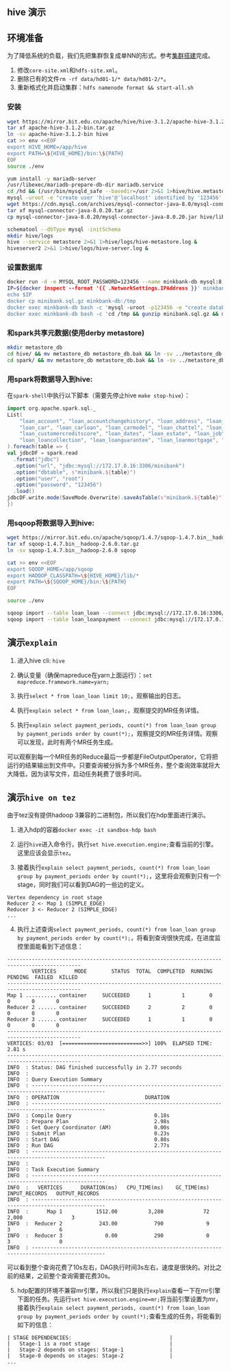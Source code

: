 hive 演示
---------------

## 环境准备

为了降低系统的负载，我们先把集群恢复成单NN的形式。参考[集群搭建](简单hdfs集群搭建.md)完成。

1. 修改`core-site.xml`和`hdfs-site.xml`。
2. 删除已有的文件`rm -rf data/hd01-1/* data/hd01-2/*`。
3. 重新格式化并启动集群：`hdfs namenode format && start-all.sh`

### 安装

```bash
wget https://mirror.bit.edu.cn/apache/hive/hive-3.1.2/apache-hive-3.1.2-bin.tar.gz
tar xf apache-hive-3.1.2-bin.tar.gz
ln -sv apache-hive-3.1.2-bin hive
cat >> env <<EOF
export HIVE_HOME=/app/hive
export PATH=\${HIVE_HOME}/bin:\${PATH}
EOF
source ./env

yum install -y mariadb-server
/usr/libexec/mariadb-prepare-db-dir mariadb.service
cd /hd && (/usr/bin/mysqld_safe --basedir=/usr 2>&1 1>hive/hive.metastore.mysql.log &)
mysql -uroot -e "create user 'hive'@'localhost' identified by '123456'; grant all on *.* to hive@'localhost';"
wget https://cdn.mysql.com/archives/mysql-connector-java-8.0/mysql-connector-java-8.0.20.tar.gz
tar xf mysql-connector-java-8.0.20.tar.gz
cp mysql-connector-java-8.0.20/mysql-connector-java-8.0.20.jar hive/lib/

schematool --dbType mysql -initSchema
mkdir hive/logs
hive --service metastore 2>&1 1>hive/logs/hive-metastore.log &
hiveserver2 2>&1 1>hive/logs/hive-server.log &
```

### 设置数据库

```bash
docker run -d -e MYSQL_ROOT_PASSWORD=123456 --name minkbank-db mysql:8
IP=${docker inspect --format '{{ .NetworkSettings.IPAddress }}' minkbank-db}
echo $IP
docker cp minibank.sql.gz minkbank-db:/tmp
docker exec minkbank-db bash -c 'mysql -uroot -p123456 -e "create database minibank1 default charset utf8"'
docker exec minkbank-db bash -c 'cd /tmp && gunzip minibank.sql.gz && mysql -uroot -p123456 < minibank.sql'
```

### 和spark共享元数据(使用derby metastore)

```bash
mkdir metastore_db
cd hive/ && mv metastore_db metastore_db.bak && ln -sv ../metastore_db metastore_db
cd spark/ && mv metastore_db metastore_db.bak && ln -sv ../metastore_db metastore_db
```

### 用spark将数据导入到hive:

在`spark-shell`中执行以下脚本（需要先停止hive `make stop-hive`）：

```scala
import org.apache.spark.sql._
List(
    "loan_account", "loan_accountchangehistory", "loan_address", "loan_badloan", 
    "loan_car", "loan_carloan", "loan_carmodel", "loan_chattel", "loan_company", "loan_customer", 
    "loan_customercreditscore", "loan_dates", "loan_estate", "loan_job", "loan_loan", "loan_loanapproval", 
    "loan_loancollection", "loan_loanguarantee", "loan_loanmortgage", "loan_loanpayment", "loan_overdue_rates"
).foreach(table => {
val jdbcDF = spark.read
  .format("jdbc")
  .option("url", "jdbc:mysql://172.17.0.16:3306/minibank")
  .option("dbtable", s"minibank.${table}")
  .option("user", "root")
  .option("password", "123456")
  .load()
jdbcDF.write.mode(SaveMode.Overwrite).saveAsTable(s"minibank.${table}")
})
```

### 用sqoop将数据导入到hive:

```bash
wget https://mirror.bit.edu.cn/apache/sqoop/1.4.7/sqoop-1.4.7.bin__hadoop-2.6.0.tar.gz
tar xf sqoop-1.4.7.bin__hadoop-2.6.0.tar.gz
ln -sv sqoop-1.4.7.bin__hadoop-2.6.0 sqoop

cat >> env <<EOF
export SQOOP_HOME=/app/sqoop
export HADOOP_CLASSPATH=\${HIVE_HOME}/lib/*
export PATH=\${SQOOP_HOME}/bin:\${PATH}
EOF

source ./env

sqoop import --table loan_loan --connect jdbc:mysql://172.17.0.16:3306/minibank --username root --password 123456 --hive-import --hive-overwrite --hive-database minibank --warehouse-dir /user/hive/warehouse --hive-table loan_loan
sqoop import --table loan_loanpayment --connect jdbc:mysql://172.17.0.16:3306/minibank --username root --password 123456 --hive-import --hive-overwrite --hive-database minibank --warehouse-dir /user/hive/warehouse --hive-table loan_loanpayment
```

## 演示`explain`

1. 进入hive cli: `hive`

2. 确认变量（确保mapreduce在yarn上面运行）：`set mapreduce.framework.name=yarn;`

3. 执行`select * from loan_loan limit 10;`，观察输出的日志。

4. 执行`explain select * from loan_loan;`，观察提交的MR任务详情。

5. 执行`explain select payment_periods, count(*) from loan_loan group by payment_periods order by count(*);`，观察提交的MR任务详情。观察可以发现，此时有两个MR任务生成。

可以观察到每一个MR任务的Reduce最后一步都是FileOutputOperator，它将把运行的结果输出到文件中。只要查询被分拆为多个MR任务，整个查询效率就将大大降低，因为读写文件，启动任务耗费了很多时间。

## 演示`hive on tez`

由于tez没有提供hadoop 3兼容的二进制包，所以我们在hdp里面进行演示。

1. 进入hdp的容器`docker exec -it sandbox-hdp bash`

2. 运行`hive`进入命令行，执行`set hive.execution.engine;`查看当前的引擎。这里应该会显示`tez`。

3. 接着执行`explain select payment_periods, count(*) from loan_loan group by payment_periods order by count(*);`，这里将会观察到只有一个stage，同时我们可以看到DAG的一些边的定义。

```
Vertex dependency in root stage
Reducer 2 <- Map 1 (SIMPLE_EDGE)
Reducer 3 <- Reducer 2 (SIMPLE_EDGE)
...
```

4. 执行上述查询`select payment_periods, count(*) from loan_loan group by payment_periods order by count(*);`，将看到查询很快完成，在进度监控里面能看到下述信息：

```
----------------------------------------------------------------------------------------------
        VERTICES      MODE        STATUS  TOTAL  COMPLETED  RUNNING  PENDING  FAILED  KILLED
----------------------------------------------------------------------------------------------
Map 1 .......... container     SUCCEEDED      1          1        0        0       0       0
Reducer 2 ...... container     SUCCEEDED      2          2        0        0       0       0
Reducer 3 ...... container     SUCCEEDED      1          1        0        0       0       0
----------------------------------------------------------------------------------------------
VERTICES: 03/03  [==========================>>] 100%  ELAPSED TIME: 2.81 s
----------------------------------------------------------------------------------------------
INFO  : Status: DAG finished successfully in 2.77 seconds
INFO  :
INFO  : Query Execution Summary
INFO  : ----------------------------------------------------------------------------------------------
INFO  : OPERATION                            DURATION
INFO  : ----------------------------------------------------------------------------------------------
INFO  : Compile Query                           0.18s
INFO  : Prepare Plan                            2.98s
INFO  : Get Query Coordinator (AM)              0.00s
INFO  : Submit Plan                             0.23s
INFO  : Start DAG                               0.88s
INFO  : Run DAG                                 2.77s
INFO  : ----------------------------------------------------------------------------------------------
INFO  :
INFO  : Task Execution Summary
INFO  : ----------------------------------------------------------------------------------------------
INFO  :   VERTICES      DURATION(ms)   CPU_TIME(ms)    GC_TIME(ms)   INPUT_RECORDS   OUTPUT_RECORDS
INFO  : ----------------------------------------------------------------------------------------------
INFO  :      Map 1           1512.00          3,280             72           2,000                3
INFO  :  Reducer 2            243.00            790              9               3                6
INFO  :  Reducer 3              0.00            290              0               3                0
INFO  : ----------------------------------------------------------------------------------------------
```

可以看到整个查询花费了10s左右，DAG执行时间3s左右，速度是很快的。对比之前的结果，之前整个查询需要花费30s。

5. hdp配置的环境不兼容mr引擎，所以我们只是执行`explain`查看一下在mr引擎下面的任务。先运行`set hive.execution.engine=mr;`将当前引擎设置为mr，接着执行`explain select payment_periods, count(*) from loan_loan group by payment_periods order by count(*);`查看生成的任务，将能看到如下的信息：

```
| STAGE DEPENDENCIES:                                |
|   Stage-1 is a root stage                          |
|   Stage-2 depends on stages: Stage-1               |
|   Stage-0 depends on stages: Stage-2               |
...
```

